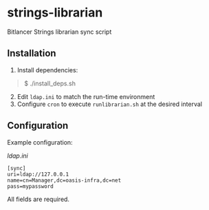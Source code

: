 # strings-librarian

Bitlancer Strings librarian sync script

## Installation

1. Install dependencies:
> $ ./install_deps.sh

2. Edit `ldap.ini` to match the run-time environment
3. Configure `cron` to execute `runlibrarian.sh` at the desired interval

## Configuration

Example configuration:

*ldap.ini*

    [sync]
    uri=ldap://127.0.0.1
    name=cn=Manager,dc=oasis-infra,dc=net
    pass=mypassword

All fields are required.
